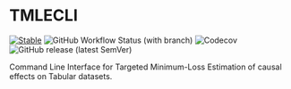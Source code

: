 # TMLECLI

[![Stable](https://img.shields.io/badge/docs-stable-blue.svg)](https://targene.github.io/TMLECLI.jl/stable/)
![GitHub Workflow Status (with branch)](https://img.shields.io/github/actions/workflow/status/TARGENE/TMLECLI.jl/CI.yml?branch=main)
![Codecov](https://img.shields.io/codecov/c/github/TARGENE/TMLECLI.jl/main)
![GitHub release (latest SemVer)](https://img.shields.io/github/v/release/TARGENE/TMLECLI.jl)

Command Line Interface for Targeted Minimum-Loss Estimation of causal effects on Tabular datasets.